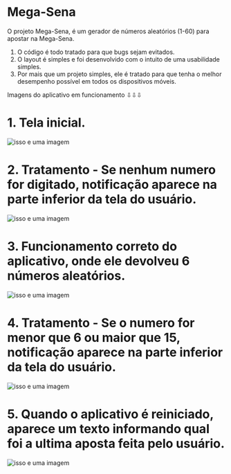 # Mega-Sena

O projeto Mega-Sena, é um gerador de números aleatórios (1-60) para apostar na Mega-Sena.
1. O código é todo tratado para que bugs sejam evitados.
2. O layout é simples e foi desenvolvido com o intuito de uma usabilidade simples. 
3. Por mais que um projeto simples, ele é tratado para que tenha o melhor desempenho possível em todos os dispositivos móveis.

Imagens do aplicativo em funcionamento ⇩⇩⇩

# 1. Tela inicial.

![isso e uma imagem](https://github.com/Lopes-Vitor/Mega-Sena/blob/master/1.jpg)

# 2. Tratamento - Se nenhum numero for digitado, notificação aparece na parte inferior da tela do usuário.

![isso e uma imagem](https://github.com/Lopes-Vitor/Mega-Sena/blob/master/2.jpg)

# 3. Funcionamento correto do aplicativo, onde ele devolveu 6 números aleatórios.

![isso e uma imagem](https://github.com/Lopes-Vitor/Mega-Sena/blob/master/3.jpg)

# 4. Tratamento - Se o numero for menor que 6 ou maior que 15, notificação aparece na parte inferior da tela do usuário.

![isso e uma imagem](https://github.com/Lopes-Vitor/Mega-Sena/blob/master/4.jpg)

# 5. Quando o aplicativo é reiniciado, aparece um texto informando qual foi a ultima aposta feita pelo usuário.

![isso e uma imagem](https://github.com/Lopes-Vitor/Mega-Sena/blob/master/5.jpg)

